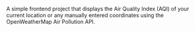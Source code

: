 A simple frontend project that displays the Air Quality Index (AQI) of your current location or any manually entered coordinates using the OpenWeatherMap Air Pollution API.
